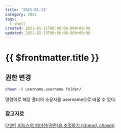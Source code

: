 ```yaml
---
title: '2021-01-11'
category: 2021
tags:
  - shell
created: 2021-01-11T00:00:00.000+09:00
updated: 2021-02-15T00:00:00.000+09:00
---
```


# {{ $frontmatter.title }}

## 권한 변경

```bash
chown -R username.username folder/
```

명령어로 해당 폴더의 소유자를 username으로 바꿀 수 있다.

### 참고자료

[[기본] 리눅스의 퍼미션(권한)을 조정하기 (chmod, chown)](https://conory.com/blog/19194)
